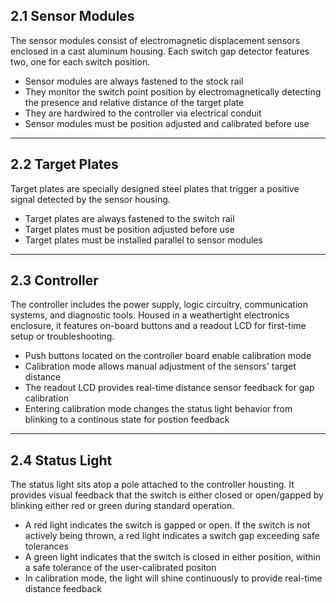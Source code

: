 ## 2.1 Sensor Modules

The sensor modules consist of electromagnetic displacement sensors enclosed in a cast aluminum housing. Each switch gap detector features two, one for each switch position.

* Sensor modules are always fastened to the stock rail
* They monitor the switch point position by electromagnetically detecting the presence and relative distance of the target plate
* They are hardwired to the controller via electrical conduit
* Sensor modules must be position adjusted and calibrated before use

---

## 2.2 Target Plates

Target plates are specially designed steel plates that trigger a positive signal detected by the sensor housing.

* Target plates are always fastened to the switch rail
* Target plates must be position adjusted before use
* Target plates must be installed parallel to sensor modules

---

## 2.3 Controller

The controller includes the power supply, logic circuitry, communication systems, and diagnostic tools. Housed in a weathertight electronics enclosure, it features on-board buttons and a readout LCD for first-time setup or troubleshooting.

* Push buttons located on the controller board enable calibration mode
* Calibration mode allows manual adjustment of the sensors' target distance
* The readout LCD provides real-time distance sensor feedback for gap calibration
* Entering calibration mode changes the status light behavior from blinking to a continous state for postion feedback

---

## 2.4 Status Light

The status light sits atop a pole attached to the controller housting. It provides visual feedback that the switch is either closed or open/gapped by blinking either red or green during standard operation.

* A red light indicates the switch is gapped or open. If the switch is not actively being thrown, a red light indicates a switch gap exceeding safe tolerances
* A green light indicates that the switch is closed in either position, within a safe tolerance of the user-calibrated positon
* In calibration mode, the light will shine continuously to provide real-time distance feedback
